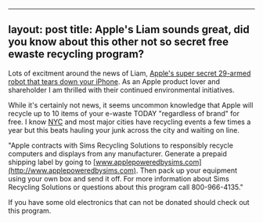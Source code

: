 
---
layout: post
title: Apple's Liam sounds great, did you know about this other not so secret free ewaste recycling program?
---

Lots of excitment around the news of Liam, [Apple's super secret 29-armed robot that tears down your iPhone](http://mashable.com/2016/03/21/apple-liam-recycling-robot/#INiVAUbTHqqi). As an Apple product lover and shareholder I am thrilled with their continued environmental initiatives. 

While it's certainly not news, it seems uncommon knowledge that Apple will recycle up to 10 items of your e-waste TODAY "regardless of brand" for free. 
I know [NYC](http://www1.nyc.gov/assets/dsny/zerowaste/residents/electronics.shtml) and most major cities have recycling events a few times a year but this beats hauling your junk across the city and waiting on line.

"Apple contracts with Sims Recycling Solutions to responsibly recycle computers and displays from any manufacturer. Generate a prepaid shipping label by going to [www.applepoweredbysims.com](http://www.applepoweredbysims.com). Then pack up your equipment using your own box and send it off. For more information about Sims Recycling Solutions or questions about this program call 800-966-4135."

If you have some old electronics that can not be donated should check out this program.